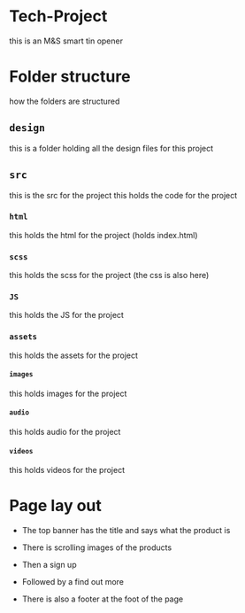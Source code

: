 # Tech-Project
this is an M&S smart tin opener

# Folder structure
how the folders are structured

## `design`
this is a folder holding all the design files for this project

## `src`
this is the src for the project
this holds the code for the project

### `html`
this holds the html for the project (holds index.html)

### `scss`
this holds the scss for the project (the css is also here)

### `JS`
this holds the JS for the project

### `assets`
this holds the assets for the project

#### `images`
this holds images for the project

#### `audio` 
this holds audio for the project

#### `videos`
this holds videos for the project

# Page lay out
* The top banner has the title and says what the product is

* There is scrolling images of the products

* Then a sign up

* Followed by a find out more

* There is also a footer at the foot of the page